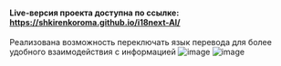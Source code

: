 #### Live-версия проекта доступна по ссылке: https://shkirenkoroma.github.io/i18next-AI/

Реализована возможность переключать язык перевода для более удобного взаимодействия с информацией
![image](https://github.com/Shkirenkoroma/i18next-AI/assets/61347452/2043a1ed-03a5-4340-b902-f0dc28f792aa)
![image](https://github.com/Shkirenkoroma/i18next-AI/assets/61347452/d5265e83-eee0-44b0-862a-f017a314062a)
